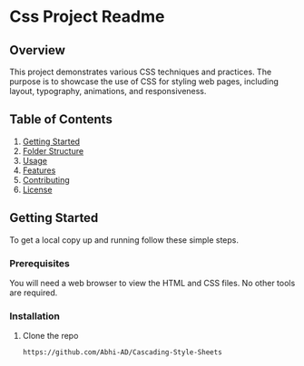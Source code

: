 # Css Project Readme

## Overview

This project demonstrates various CSS techniques and practices. The purpose is to showcase the use of CSS for styling web pages, including layout, typography, animations, and responsiveness.

## Table of Contents

1. [Getting Started](#getting-started)
2. [Folder Structure](#folder-structure)
3. [Usage](#usage)
4. [Features](#features)
5. [Contributing](#contributing)
6. [License](#license)

## Getting Started

To get a local copy up and running follow these simple steps.

### Prerequisites

You will need a web browser to view the HTML and CSS files. No other tools are required.

### Installation

1. Clone the repo
   ```sh
   https://github.com/Abhi-AD/Cascading-Style-Sheets
   ```
